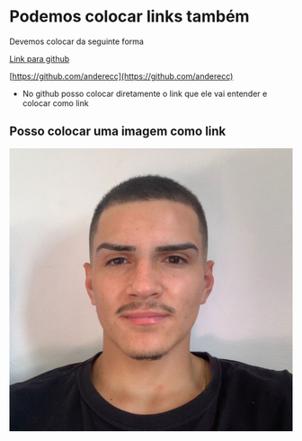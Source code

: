 # Podemos colocar links também

Devemos colocar da seguinte forma

[Link para github](https://github.com/anderecc)

[https://github.com/anderecc](https://github.com/anderecc)

* No github posso colocar diretamente o link que ele vai entender e colocar como link

## Posso colocar uma imagem como link

[![Foto perfil](./img/perfil.jpeg)](https://github.com/anderecc)
